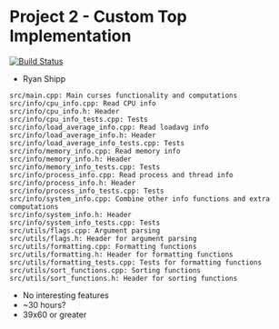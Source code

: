 # Project 2 - Custom Top Implementation

[![Build Status](https://travis-ci.com/csm-csci442/rshipp-project-2.svg?token=FJogqyqK8RU7kNYsMrnC&branch=master)](https://travis-ci.com/csm-csci442/rshipp-project-2)

* Ryan Shipp

```
src/main.cpp: Main curses functionality and computations
src/info/cpu_info.cpp: Read CPU info
src/info/cpu_info.h: Header
src/info/cpu_info_tests.cpp: Tests
src/info/load_average_info.cpp: Read loadavg info
src/info/load_average_info.h: Header
src/info/load_average_info_tests.cpp: Tests
src/info/memory_info.cpp: Read memory info
src/info/memory_info.h: Header
src/info/memory_info_tests.cpp: Tests
src/info/process_info.cpp: Read process and thread info
src/info/process_info.h: Header
src/info/process_info_tests.cpp: Tests
src/info/system_info.cpp: Combine other info functions and extra computations
src/info/system_info.h: Header
src/info/system_info_tests.cpp: Tests
src/utils/flags.cpp: Argument parsing
src/utils/flags.h: Header for argument parsing
src/utils/formatting.cpp: Formatting functions
src/utils/formatting.h: Header for formatting functions
src/utils/formatting_tests.cpp: Tests for formatting functions
src/utils/sort_functions.cpp: Sorting functions
src/utils/sort_functions.h: Header for sorting functions
```

* No interesting features
* ~30 hours?
* 39x60 or greater
